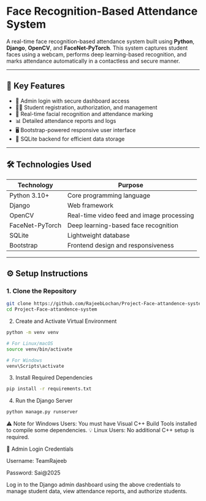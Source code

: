 #  Face Recognition-Based Attendance System

A real-time face recognition-based attendance system built using **Python**, **Django**, **OpenCV**, and **FaceNet-PyTorch**. This system captures student faces using a webcam, performs deep learning-based recognition, and marks attendance automatically in a contactless and secure manner.

---

## 📌 Key Features

- 🔐 Admin login with secure dashboard access
- 👨‍🎓 Student registration, authorization, and management
- 📸 Real-time facial recognition and attendance marking
- 📊 Detailed attendance reports and logs
- 🖥️ Bootstrap-powered responsive user interface
- 📂 SQLite backend for efficient data storage

---

## 🛠️ Technologies Used

| Technology      | Purpose                                |
|-----------------|----------------------------------------|
| Python 3.10+    | Core programming language              |
| Django          | Web framework                          |
| OpenCV          | Real-time video feed and image processing |
| FaceNet-PyTorch | Deep learning-based face recognition   |
| SQLite          | Lightweight database                   |
| Bootstrap       | Frontend design and responsiveness     |

---

## ⚙️ Setup Instructions

### 1. Clone the Repository
```bash
git clone https://github.com/RajeebLochan/Project-Face-attandence-system.git
cd Project-Face-attandence-system
```
2. Create and Activate Virtual Environment
```bash
python -m venv venv

# For Linux/macOS
source venv/bin/activate

# For Windows
venv\Scripts\activate
```
3. Install Required Dependencies
```bash
pip install -r requirements.txt
```
4. Run the Django Server
```bash
python manage.py runserver
```
⚠️ Note for Windows Users: You must have Visual C++ Build Tools installed to compile some dependencies.
💡 Linux Users: No additional C++ setup is required.


🔑 Admin Login Credentials

Username: TeamRajeeb

Password: Sai@2025

Log in to the Django admin dashboard using the above credentials to manage student data, view attendance reports, and authorize students.
